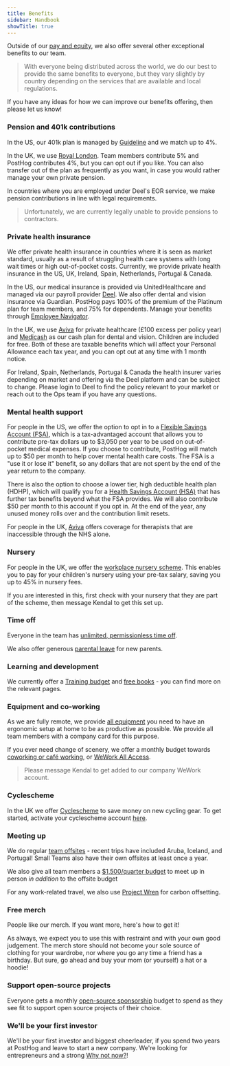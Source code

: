 ```yaml
---
title: Benefits
sidebar: Handbook
showTitle: true
---
```


Outside of our [pay and equity](/handbook/people/compensation), we also offer several other exceptional benefits to our team.

> With everyone being distributed across the world, we do our best to provide the same benefits to everyone, but they vary slightly by country depending on the services that are available and local regulations. 

If you have any ideas for how we can improve our benefits offering, then please let us know!

### Pension and 401k contributions

In the US, our 401k plan is managed by [Guideline](https://www.guideline.com/) and we match up to 4%. 

In the UK, we use [Royal London](https://www.royallondon.com/). Team members contribute 5% and PostHog contributes 4%, but you can opt out if you like. You can also transfer out of the plan as frequently as you want, in case you would rather manage your own private pension. 

In countries where you are employed under Deel's EOR service, we make pension contributions in line with legal requirements. 

> Unfortunately, we are currently legally unable to provide pensions to contractors. 

### Private health insurance

We offer private health insurance in countries where it is seen as market standard, usually as a result of struggling health care systems with long wait times or high out-of-pocket costs. Currently, we provide private health insurance in the US, UK, Ireland, Spain, Netherlands, Portugal & Canada.

In the US, our medical insurance is provided via UnitedHealthcare and managed via our payroll provider [Deel](https://app.deel.com/). We also offer dental and vision insurance via Guardian. PostHog pays 100% of the premium of the Platinum plan for team members, and 75% for dependents. Manage your benefits through [Employee Navigator](https://www.employeenavigator.com/).

In the UK, we use [Aviva](https://www.aviva.co.uk/business/health-protection-wellbeing/health-insurance/) for private healthcare (£100 excess per policy year) and [Medicash](https://www.medicash.org/) as our cash plan for dental and vision. Children are included for free. Both of these are taxable benefits which will affect your Personal Allowance each tax year, and you can opt out at any time with 1 month notice. 

For Ireland, Spain, Netherlands, Portugal & Canada the health insurer varies depending on market and offering via the Deel platform and can be subject to change. Please login to Deel to find the policy relevant to your market or reach out to the Ops team if you have any questions. 

### Mental health support

For people in the US, we offer the option to opt in to a [Flexible Savings Account (FSA)](https://www.healthcare.gov/have-job-based-coverage/flexible-spending-accounts/), which is a tax-advantaged account that allows you to contribute pre-tax dollars up to $3,050 per year to be used on out-of-pocket medical expenses. If you choose to contribute, PostHog will match up to $50 per month to help cover mental health care costs. The FSA is a "use it or lose it" benefit, so any dollars that are not spent by the end of the year return to the company.  

There is also the option to choose a lower tier, high deductible health plan (HDHP), which will qualify you for a [Health Savings Account (HSA)](https://www.healthcare.gov/glossary/health-savings-account-hsa/) that has further tax benefits beyond what the FSA provides. We will also contribute $50 per month to this account if you opt in. At the end of the year, any unused money rolls over and the contribution limit resets.

For people in the UK, [Aviva](https://www.aviva.co.uk/business/health-protection-wellbeing/health-insurance/) offers coverage for therapists that are inaccessible through the NHS alone.

### Nursery

For people in the UK, we offer the [workplace nursery scheme](https://www.workplace-nursery.net/). This enables you to pay for your children's nursery using your pre-tax salary, saving you up to 45% in nursery fees. 

If you are interested in this, first check with your nursery that they are part of the scheme, then message Kendal to get this set up.

### Time off

Everyone in the team has [unlimited, permissionless time off](/handbook/people/time-off). 

We also offer generous [parental leave](/handbook/people/time-off#parental-leave) for new parents. 

### Learning and development

We currently offer a [Training budget](/handbook/people/training#training-budget) and [free books](/handbook/people/training#books) - you can find more on the relevant pages.  

### Equipment and co-working

As we are fully remote, we provide [all equipment](/handbook/people/spending-money#equipment) you need to have an ergonomic setup at home to be as productive as possible. We provide all team members with a company card for this purpose.

If you ever need change of scenery, we offer a monthly budget towards [coworking or café working](/handbook/people/spending-money#work-space), or [WeWork All Access](https://www.wework.com/solutions/wework-all-access).

> Please message Kendal to get added to our company WeWork account. 

### Cyclescheme
In the UK we offer [Cyclescheme](https://www.cyclescheme.co.uk/) to save money on new cycling gear. To get started, activate your cyclescheme account [here](https://app.workplaceextras.com/employee-register/9a1bc53).

### Meeting up 

We do regular [team offsites](/handbook/company/offsites) - recent trips have included Aruba, Iceland, and Portugal! Small Teams also have their own offsites at least once a year. 

We also give all team members a [$1,500/quarter budget](/handbook/people/spending-money#budget-for-socializing) to meet up in person _in addition_ to the offsite budget

For any work-related travel, we also use [Project Wren](https://www.wren.co/) for carbon offsetting. 

### Free merch

People like our merch. If you want more, <PrivateLink url="https://github.com/PostHog/runbooks/blob/main/docs/merch.md"> here's how to get it! </PrivateLink> 

As always, we expect you to use this with restraint and with your own good judgement. The merch store should not become your sole source of clothing for your wardrobe, nor where you go any time a friend has a birthday. But sure, go ahead and buy your mom (or yourself) a hat or a hoodie!

### Support open-source projects

Everyone gets a monthly [open-source sponsorship](/handbook/people/spending-money#open-source-sponsorship-for-individuals) budget to spend as they see fit to support open source projects of their choice.

### We'll be your first investor

We'll be your first investor and biggest cheerleader, if you spend two years at PostHog and leave to start a new company. We're looking for entrepreneurs and a strong [Why not now?](/handbook/company/values#why-not-now)!
